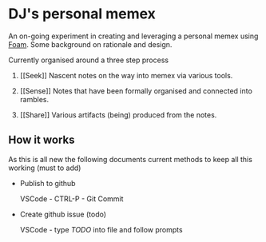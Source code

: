# DJ's personal memex

An on-going experiment in creating and leveraging a personal memex using [Foam](https://foambubble.githubio/). Some background on rationale and design.

Currently organised around a three step process

1. [[Seek]] 
   Nascent notes on the way into memex via various tools.
  
2. [[Sense]]
   Notes that have been formally organised and connected into rambles.
  
3. [[Share]] 
  Various artifacts (being) produced from the notes.

## How it works 

As this is all new the following documents current methods to keep all this working (must to add)

- Publish to github

  VSCode - CTRL-P - Git Commit

- Create github issue (todo)

  VSCode - type _TODO_ into file and follow prompts


